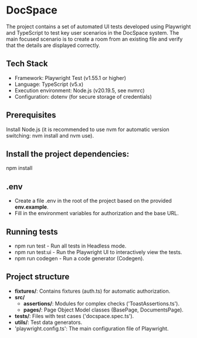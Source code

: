 # DocSpace

The project contains a set of automated UI tests developed using Playwright and TypeScript to test key user scenarios in the DocSpace system. The main focused scenario is to create a room from an existing file and verify that the details are displayed correctly.

## Tech Stack
* Framework: Playwright Test (v1.55.1 or higher)
* Language: TypeScript (v5.x)
* Execution environment: Node.js (v20.19.5, see nvmrc)
* Configuration: dotenv (for secure storage of credentials)

## Prerequisites
Install Node.js (it is recommended to use nvm for automatic version switching: nvm install and nvm use).

## Install the project dependencies:
npm install

## .env
* Create a file .env in the root of the project based on the provided **env.example**.
* Fill in the environment variables for authorization and the base URL.

## Running tests
* npm run test - Run all tests in Headless mode.
* npm run test:ui - Run the Playwright UI to interactively view the tests.
* npm run codegen - Run a code generator (Codegen).

## Project structure 
* **fixtures/**: Contains fixtures (auth.ts) for automatic authorization.
* **src/**
    * **assertions/**: Modules for complex checks ('ToastAssertions.ts').
    * **pages/**: Page Object Model classes (BasePage, DocumentsPage).
* **tests/**: Files with test cases ('docspace.spec.ts').
* **utils/**: Test data generators.
* 'playwright.config.ts': The main configuration file of Playwright.
